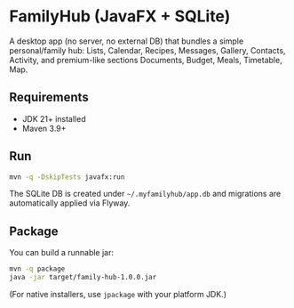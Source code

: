 # FamilyHub (JavaFX + SQLite)

A desktop app (no server, no external DB) that bundles a simple personal/family hub:
Lists, Calendar, Recipes, Messages, Gallery, Contacts, Activity, and premium-like sections
Documents, Budget, Meals, Timetable, Map.

## Requirements

- JDK 21+ installed
- Maven 3.9+

## Run

```bash
mvn -q -DskipTests javafx:run
```

The SQLite DB is created under `~/.myfamilyhub/app.db` and migrations are automatically applied via Flyway.

## Package

You can build a runnable jar:

```bash
mvn -q package
java -jar target/family-hub-1.0.0.jar
```

(For native installers, use `jpackage` with your platform JDK.)

